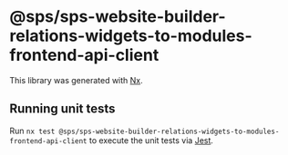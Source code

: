 # @sps/sps-website-builder-relations-widgets-to-modules-frontend-api-client

This library was generated with [Nx](https://nx.dev).

## Running unit tests

Run `nx test @sps/sps-website-builder-relations-widgets-to-modules-frontend-api-client` to execute the unit tests via [Jest](https://jestjs.io).
